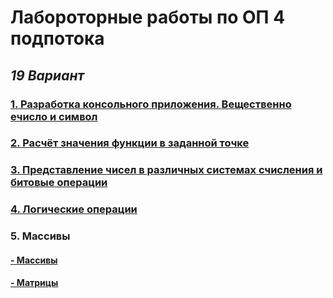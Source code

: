 # Лабороторные работы по ОП 4 подпотока 
## *19 Вариант*



### [1. Разработка консольного приложения. Вещественно ечисло и символ](https://github.com/sskrolkina/ITMO_Programming_1_sem/blob/main/Task_1.c)

### [2. Расчёт значения функции в заданной точке](https://github.com/sskrolkina/ITMO_Programming_1_sem/blob/main/Task_2.c)

### [3. Представление чисел в различных системах счисления и битовые операции](https://github.com/sskrolkina/ITMO_Programming_1_sem/blob/main/Task_3.c)

### [4. Логические операции](https://github.com/sskrolkina/ITMO_Programming_1_sem/blob/main/Task_4.c)

### 5. Массивы

#### [- Массивы](https://github.com/sskrolkina/ITMO_Programming_1_sem/blob/main/Task_5/1.c)
#### [- Матрицы](https://github.com/sskrolkina/ITMO_Programming_1_sem/blob/main/Task_5/2.c)
